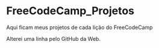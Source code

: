 # FreeCodeCamp_Projetos
 Aqui ficam meus projetos de cada lição do FreeCodeCamp

 Alterei uma linha pelo GitHub da Web.

